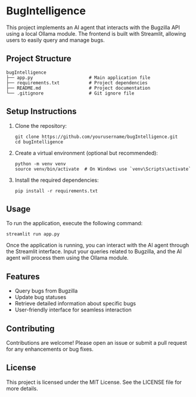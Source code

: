 # BugIntelligence

This project implements an AI agent that interacts with the Bugzilla API using a local Ollama module. The frontend is built with Streamlit, allowing users to easily query and manage bugs.

## Project Structure

```
bugIntelligence
├── app.py                     # Main application file
├── requirements.txt           # Project dependencies
├── README.md                  # Project documentation
└── .gitignore                 # Git ignore file
```

## Setup Instructions

1. Clone the repository:
   ```
   git clone https://github.com/yourusername/bugIntelligence.git
   cd bugIntelligence
   ```

2. Create a virtual environment (optional but recommended):
   ```
   python -m venv venv
   source venv/bin/activate  # On Windows use `venv\Scripts\activate`
   ```

3. Install the required dependencies:
   ```
   pip install -r requirements.txt
   ```

## Usage

To run the application, execute the following command:
```
streamlit run app.py
```

Once the application is running, you can interact with the AI agent through the Streamlit interface. Input your queries related to Bugzilla, and the AI agent will process them using the Ollama module.

## Features

- Query bugs from Bugzilla
- Update bug statuses
- Retrieve detailed information about specific bugs
- User-friendly interface for seamless interaction

## Contributing

Contributions are welcome! Please open an issue or submit a pull request for any enhancements or bug fixes.

## License

This project is licensed under the MIT License. See the LICENSE file for more details.
